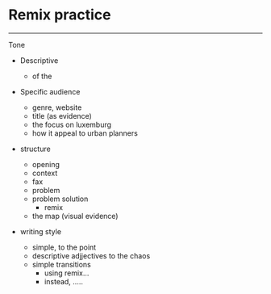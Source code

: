 # Remix practice
---
Tone
- Descriptive
	- of the 

- Specific audience
	- genre, website
	- title (as evidence)
	- the focus on luxemburg
	- how it appeal to urban planners
- structure
	- opening
	- context
	- fax
	- problem
	- problem solution
		- remix
	- the map (visual evidence)
- writing style
	- simple, to the point
	- descriptive adjjectives to the chaos
	- simple transitions
		- using remix...
		- instead, .....